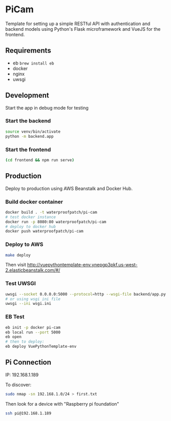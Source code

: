 # PiCam

Template for setting up a simple RESTful API with authentication and backend models using Python's Flask microframework and VueJS for the frontend.

## Requirements

- eb `brew install eb`
- docker
- nginx
- uwsgi

## Development

Start the app in debug mode for testing

### Start the backend

```bash
source venv/bin/activate
python -m backend.app
```

### Start the frontend

```bash
(cd frontend && npm run serve)
```

## Production

Deploy to production using AWS Beanstalk and Docker Hub.

### Build docker container

```bash
docker build . -t waterproofpatch/pi-cam
# test docker instance
docker run -p 8080:80 waterproofpatch/pi-cam
# deploy to docker hub
docker push waterproofpatch/pi-cam
```

### Deploy to AWS

```bash
make deploy
```

Then visit http://vuepythontemplate-env.ynepgp3pkf.us-west-2.elasticbeanstalk.com/#/

### Test UWSGI

```bash
uwsgi --socket 0.0.0.0:5000 --protocol=http --wsgi-file backend/app.py --callable app --virtualenv ./venv
# or using wsgi ini file
uwsgi --ini wsgi.ini
```

### EB Test

```bash
eb init -p docker pi-cam
eb local run --port 5000
eb open
# then to deploy:
eb deploy VuePythonTemplate-env
```

## Pi Connection

IP: 192.168.1.189

To discover:

```bash
sudo nmap -sn 192.168.1.0/24 > first.txt
```

Then look for a device with "Raspberry pi foundation"

```bash
ssh pi@192.168.1.189
```
